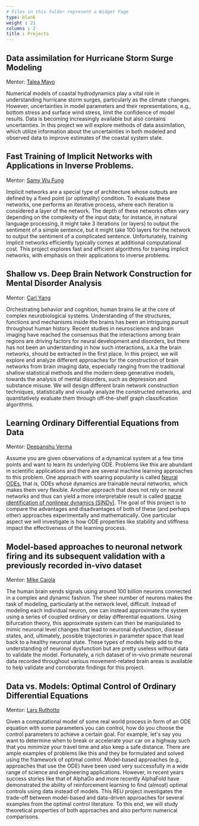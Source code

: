 ```yaml
---
# Files in this folder represent a Widget Page
type: blank
weight : 21
columns : 2
title : Projects
---
```


## Data assimilation for Hurricane Storm Surge Modeling 

Mentor: [Talea Mayo](../author/talea-mayo/)

Numerical models of coastal hydrodynamics play a vital role in understanding hurricane storm surges, particularly as the climate changes. However, uncertainties in model parameters and their representations, e.g., bottom stress and surface wind stress, limit the confidence of model results.  Data is becoming increasingly available but also contains uncertainties. In this project we will explore methods of data assimilation, which utilize information about the uncertainties in both modeled and observed data to improve estimates of the coastal system state.

## Fast Training of Implicit Networks with Applications in Inverse Problems.

Mentor: [Samy Wu Fung](../author/samy-wu-fung/)

Implicit networks are a special type of architecture whose outputs are defined by a fixed point (or optimality) condition. To evaluate these networks, one performs an iterative process, where each iteration is considered a layer of the network. The depth of these networks often vary depending on the complexity of the input data; for instance, in natural language processing, it might take 3 iterations (or layers) to output the sentiment of a simple sentence, but it might take 100 layers for the network to output the sentiment of a complicated sentence. Unfortunately, training implicit networks efficiently typically comes at additional computational cost. This project explores fast and efficient algorithms for training implicit networks, with emphasis on their applications to inverse problems. 

## Shallow vs. Deep Brain Network Construction for Mental Disorder Analysis

Mentor: [Carl Yang](../author/carl-yang/)

Orchestrating behavior and cognition, human brains lie at the core of complex neurobiological systems. Understanding of the structures, functions and mechanisms inside the brains has been an intriguing pursuit throughout human history. Recent studies in neuroscience and brain imaging have reached the consensus that the interactions among brain regions are driving factors for neural development and disorders, but there has not been an understanding in how such interactions, a.k.a the brain networks, should be extracted in the first place. In this project, we will explore and analyze different approaches for the construction of brain networks from brain imaging data, especially ranging from the traditional shallow statistical methods and the modern deep generative models, towards the analysis of mental disorders, such as depression and substance misuse. We will design different brain network construction techniques, statistically and visually analyze the constructed networks, and quantitatively evaluate them through off-the-shelf graph classification algorithms. 

## Learning Ordinary Differential Equations from Data

Mentor: [Deepanshu Verma](../author/deepanshu-verma/)

Assume you are given observations of a dynamical system at a few time points and want to learn its underlying ODE.
Problems like this are abundant in scientific applications and there are several machine learning approaches to this problem.
One approach with soaring popularity is called [Neural ODEs](https://arxiv.org/abs/1806.07366), that is, ODEs whose dynamics are trainable neural networks, which makes them very flexible.
Another approach that does not rely on neural networks and thus can yield a more interpretable result is called [sparse identification of nonlinear dynamics (SINDy)](https://www.pnas.org/content/113/15/3932). 
The goal of this project is to compare the advantages and disadvantages of both of these (and perhaps other) approaches experimentally and mathematically.
One particular aspect we will investigate is how ODE properties like stability and stiffness impact the effectiveness of the learning process. 


## Model-based approaches to neuronal network firing and its subsequent validation with a previously recorded in-vivo dataset

Mentor: [Mike Caiola](../author/mike-caiola)

The human brain sends signals using around 100 billion neurons connected in a complex and dynamic fashion. The sheer number of neurons makes the task of modeling, particularly at the network level, difficult. Instead of modeling each individual neuron, one can instead approximate the system using a series of coupled ordinary or delay differential equations. Using bifurcation theory, this approximate system can then be manipulated to mimic neuronal level changes that lead to neuronal dysfunction, disease states, and, ultimately, possible trajectories in parameter space that lead back to a healthy neuronal state. These types of models help add to the understanding of neuronal dysfunction but are pretty useless without data to validate the model. Fortunately, a rich dataset of in-vivo primate neuronal data recorded throughout various movement-related brain areas is available to help validate and corroborate findings for this project.

## Data vs. Models: Optimal Control of Ordinary Differential Equations

Mentor: [Lars Ruthotto](../author/lars-ruthotto/)

Given a computational model of some real world process in form of an ODE equation with some parameters you can control, how do you   choose the control parameters to achieve a certain goal.
For example, let's say you want to determine when to break or accelerate your car on a highway such that you minimize your travel time and also keep a safe distance.
There are ample examples of problems like this and they  be formulated and solved using the framework of optimal control.
Model-based approaches (e.g., approaches that use the ODE) have been used very successfully in a wide range of science and engineering applications. 
However, in recent years success stories like that of AlphaGo and more recently AlphaFold have demonstrated the ability of  reinforcement learning to find (almost) optimal controls using data instead of models. 
This REU project investigates the trade-off between model-based and data-driven approaches for several examples from the optimal control literature. 
To this end, we will study theoretical properties of both approaches and also perform numerical comparisons.
